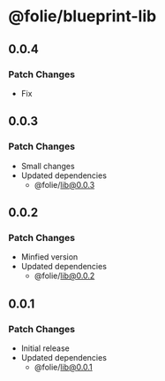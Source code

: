 # @folie/blueprint-lib

## 0.0.4

### Patch Changes

- Fix

## 0.0.3

### Patch Changes

- Small changes
- Updated dependencies
  - @folie/lib@0.0.3

## 0.0.2

### Patch Changes

- Minfied version
- Updated dependencies
  - @folie/lib@0.0.2

## 0.0.1

### Patch Changes

- Initial release
- Updated dependencies
  - @folie/lib@0.0.1
